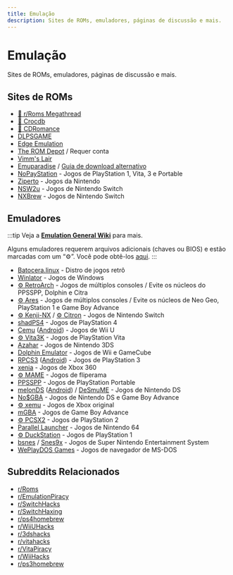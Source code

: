 ```yaml
---
title: Emulação
description: Sites de ROMs, emuladores, páginas de discussão e mais.
---
```


# Emulação

Sites de ROMs, emuladores, páginas de discussão e mais.

## Sites de ROMs

- [:star2: r/Roms Megathread](https://r-roms.github.io)
- [:star2: Crocdb](https://crocdb.net)
- [:star2: CDRomance](https://cdromance.com)
- [DLPSGAME](https://dlpsgame.com)
- [Edge Emulation](https://edgeemu.net)
- [The ROM Depot](https://theromdepot.com) / Requer conta
- [Vimm's Lair](https://vimm.net/vault)
- [Emuparadise](https://www.emuparadise.me/roms-isos-games.php) /
  [Guia de download alternativo](https://lemmy.world/post/3061617)
- [NoPayStation](https://nopaystation.com) - Jogos de PlayStation 1, Vita, 3 e Portable
- [Ziperto](https://www.ziperto.com) - Jogos da Nintendo
- [NSW2u](https://nsw2u.com) - Jogos de Nintendo Switch
- [NXBrew](https://nxbrew.net) - Jogos de Nintendo Switch

## Emuladores

:::tip
Veja a
**[Emulation General Wiki](https://emulation.gametechwiki.com/index.php/Main_Page#Emulators)** para
mais.

Alguns emuladores requerem arquivos adicionais (chaves ou BIOS) e estão marcadas com um “:gear:”. Você pode
obtê-los [aqui](https://r-roms.github.io/megathread/misc/#bios-files).
:::

- [Batocera.linux](https://batocera.org) - Distro de jogos retrô
- [Winlator](https://winlator.org) - Jogos de Windows
- [:gear: RetroArch](https://retroarch.com) - Jogos de múltiplos consoles / Evite os núcleos do PPSSPP, Dolphin e
  Citra
- [:gear: Ares](https://ares-emu.net) - Jogos de múltiplos consoles / Evite os núcleos de Neo Geo, PlayStation 1 e Game Boy
  Advance
- [:gear: Kenji-NX](https://github.com/KeatonTheBot/Kenji-NX) / [:gear: Citron](https://git.citron-emu.org/Citron/Citron) - Jogos de Nintendo Switch
- [shadPS4](https://shadps4.net) - Jogos de PlayStation 4
- [Cemu](https://cemu.info) ([Android](https://github.com/SSimco/Cemu)) - Jogos de Wii U
- [:gear: Vita3K](https://vita3k.org) - Jogos de PlayStation Vita
- [Azahar](https://azahar-emu.org) - Jogos de Nintendo 3DS
- [Dolphin Emulator](https://dolphin-emu.org) - Jogos de Wii e GameCube
- [RPCS3](https://rpcs3.net) ([Android](https://github.com/DHrpcs3/rpcs3-android)) - Jogos de PlayStation 3
- [xenia](https://xenia.jp) - Jogos de Xbox 360
- [:gear: MAME](https://www.mamedev.org) - Jogos de fliperama
- [PPSSPP](https://www.ppsspp.org) - Jogos de PlayStation Portable
- [melonDS](https://melonds.kuribo64.net) ([Android](https://github.com/rafaelvcaetano/melonDS-android)) / [DeSmuME](https://desmume.org) - Jogos de Nintendo DS
- [No$GBA](https://www.nogba.com) - Jogos de Nintendo DS e Game Boy Advance
- [:gear: xemu](https://xemu.app) - Jogos de Xbox original
- [mGBA](https://mgba.io) - Jogos de Game Boy Advance
- [:gear: PCSX2](https://pcsx2.net) - Jogos de PlayStation 2
- [Parallel Launcher](https://parallel-launcher.ca) - Jogos de Nintendo 64
- [:gear: DuckStation](https://www.duckstation.org) - Jogos de PlayStation 1
- [bsnes](https://github.com/bsnes-emu/bsnes) / [Snes9x](https://www.snes9x.com) - Jogos de Super Nintendo Entertainment
  System
- [WePlayDOS Games](https://weplaydos.games) - Jogos de navegador de MS-DOS

## Subreddits Relacionados

- [r/Roms](https://www.reddit.com/r/roms)
- [r/EmulationPiracy](https://reddit.com/r/EmulationPiracy)
- [r/SwitchHacks](https://www.reddit.com/r/SwitchHacks)
- [r/SwitchHaxing](https://www.reddit.com/r/SwitchHaxing)
- [r/ps4homebrew](https://www.reddit.com/r/ps4homebrew)
- [r/WiiUHacks](https://www.reddit.com/r/WiiUHacks)
- [r/3dshacks](https://www.reddit.com/r/3dshacks)
- [r/vitahacks](https://www.reddit.com/r/vitahacks)
- [r/VitaPiracy](https://www.reddit.com/r/VitaPiracy)
- [r/WiiHacks](https://www.reddit.com/r/WiiHacks)
- [r/ps3homebrew](https://www.reddit.com/r/ps3homebrew)

